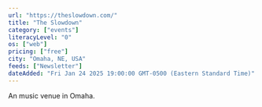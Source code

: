 ```yaml
---
url: "https://theslowdown.com/"
title: "The Slowdown"
category: ["events"]
literacyLevel: "0"
os: ["web"]
pricing: ["free"]
city: "Omaha, NE, USA"
feeds: ["Newsletter"]
dateAdded: "Fri Jan 24 2025 19:00:00 GMT-0500 (Eastern Standard Time)"
---
```


An music venue in Omaha.

